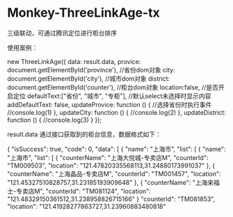 # Monkey-ThreeLinkAge-tx
三级联动，可通过腾讯定位进行柜台排序

使用案例：

   new ThreeLinkAge({
        data: result.data,
        provice: document.getElementById('province'), //省份dom对象
        city: document.getElementById('city'), //城市dom对象
        district: document.getElementById('counter'), //柜台dom对象
        location:false, //是否开启定位
        defaultText:["省份", "城市", "专柜"], //默认select未选择时显示内容
        addDefaultText: false,
        updateProvice: function () { //选择省份时执行事件
            //console.log(1)
        },
        updateCity: function () {
            //console.log(2)
        },
        updateDistrict: function () {
            //console.log(3)
        }
    });


result.data 通过接口获取到的柜台信息，数据格式如下：



{
  "isSuccess": true,
  "code": 0,
  "data": [
    {
      "name": "上海市",
      "list": [
        {
          "name": "上海市",
          "list": [
            {
              "counterName": "上海大悦城-专卖店M",
              "counterId": "TM009503",
              "location": "121.47820335568113,31.24880173991037"
            },
            {
              "counterName": "上海晶品-专卖店M",
              "counterId": "TM001457",
              "location": "121.45327510828757,31.23185193909648"
            },
            {
              "counterName": "上海来福士-专卖店M",
              "counterId": "TM081124",
              "location": "121.48329150361512,31.238958826715166"
            }
              "counterId": "TM081853",
              "location": "121.41928277863727,31.23960883480818"
